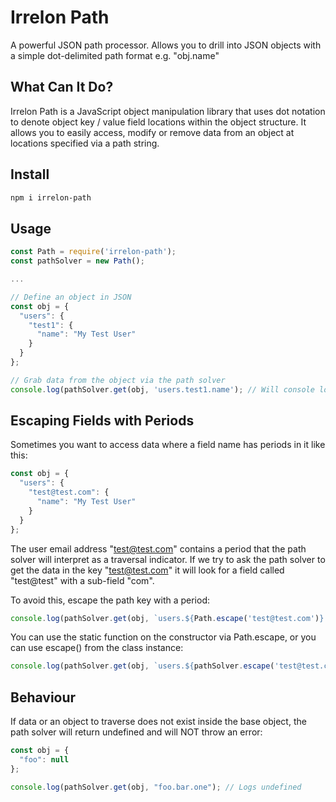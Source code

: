 # Irrelon Path
A powerful JSON path processor. Allows you to drill into JSON objects with a simple dot-delimited path format e.g. "obj.name"

## What Can It Do?
Irrelon Path is a JavaScript object manipulation library that uses
dot notation to denote object key / value field locations within 
the object structure. It allows you to easily access, modify or
remove data from an object at locations specified via a path string.

## Install

```bash
npm i irrelon-path
```

## Usage
```js
const Path = require('irrelon-path');
const pathSolver = new Path();

...

// Define an object in JSON
const obj = {
  "users": {
    "test1": {
      "name": "My Test User"
    }
  }
};

// Grab data from the object via the path solver
console.log(pathSolver.get(obj, 'users.test1.name'); // Will console log "My Test User"
```

## Escaping Fields with Periods
Sometimes you want to access data where a field name has periods in it like this:

```js
const obj = {
  "users": {
    "test@test.com": {
      "name": "My Test User"
    }
  }
};
```

The user email address "test@test.com" contains a period that the path solver
will interpret as a traversal indicator. If we try to ask the path solver to get
the data in the key "test@test.com" it will look for a field called "test@test"
with a sub-field "com".

To avoid this, escape the path key with a period:

```js
console.log(pathSolver.get(obj, `users.${Path.escape('test@test.com')}.name`); // Will console log "My Test User"
```

You can use the static function on the constructor via Path.escape, or you can use escape() from the class instance:

```js
console.log(pathSolver.get(obj, `users.${pathSolver.escape('test@test.com')}.name`); // Will console log "My Test User"
```


## Behaviour
If data or an object to traverse does not exist inside the base object, the path solver will return undefined and will
NOT throw an error:

```js
const obj = {
  "foo": null
};

console.log(pathSolver.get(obj, "foo.bar.one"); // Logs undefined
```

